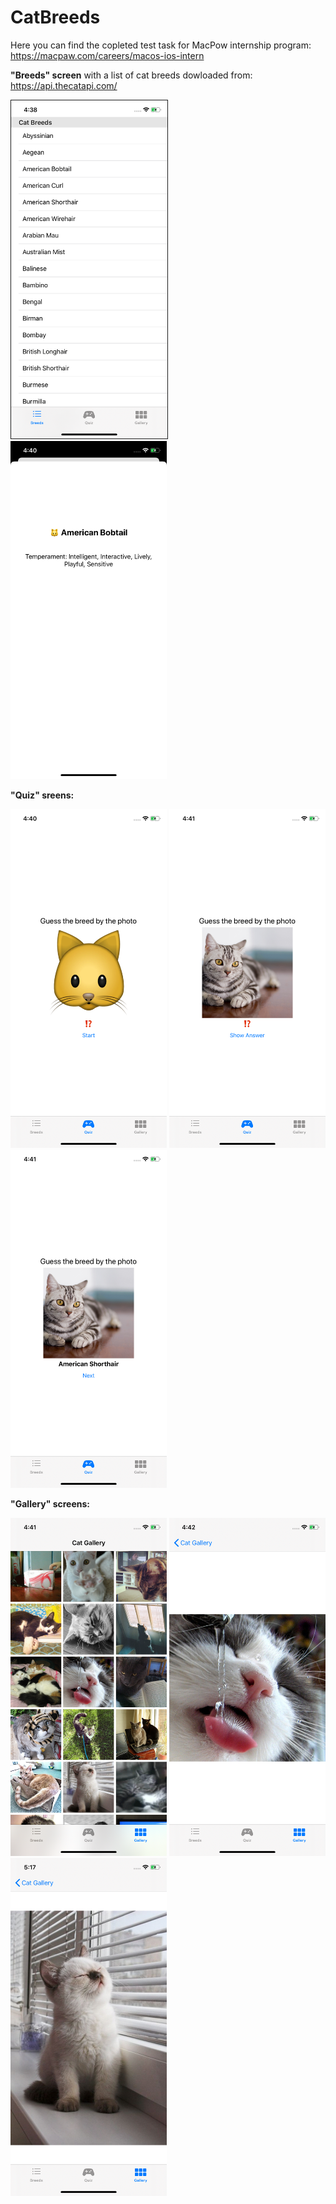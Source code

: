 # CatBreeds
Here you can find the copleted test task for MacPow internship program: https://macpaw.com/careers/macos-ios-intern

<b>"Breeds" screen</b> with a list of cat breeds dowloaded from: https://api.thecatapi.com/

<img src="Screenshots/BreedsScreen.png" width="250" border="1"> <img src="Screenshots/BreedDetailsScreen.png" width="250">

<b>"Quiz" sreens:</b>

<img src="Screenshots/QuizScreenStart.png" width="250"> <img src="Screenshots/QuizScreenAnswer.png" width="250"> <img src="Screenshots/QuizScreenNext.png" width="250">

<b>"Gallery" screens:</b>

<img src="Screenshots/GalleryScreen.png" width="250"> <img src="Screenshots/FullImageScreen.png" width="250"> <img src="Screenshots/FullScreenVertical.png" width="250">
